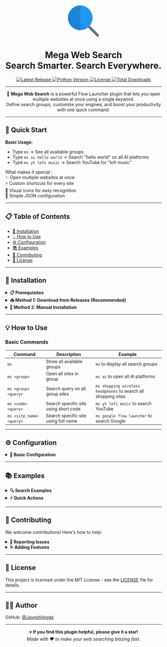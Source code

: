 <p align="center">
  <img src="Images/app.png" alt="Mega Search Logo" width="100" height="100" />
</p>

<h1 align="center">Mega Web Search
<br> Search Smarter. Search Everywhere.</h1>

<p align="center">
  <a href="https://github.com/JayeshVegda/Flow.Launcher.Plugin.MegaSearch/releases">
    <img src="https://img.shields.io/github/v/release/JayeshVegda/Flow.Launcher.Plugin.MegaSearch?style=for-the-badge&color=blue" alt="Latest Release">
  </a>
  <a href="https://www.python.org">
    <img src="https://img.shields.io/badge/Python-3.7%2B-yellow?style=for-the-badge&logo=python&logoColor=white" alt="Python Version">
  </a>
  <a href="LICENSE">
    <img src="https://img.shields.io/github/license/JayeshVegda/Flow.Launcher.Plugin.MegaSearch?style=for-the-badge&color=lightgrey" alt="License">
  </a>
  <a href="https://github.com/JayeshVegda/Flow.Launcher.Plugin.MegaSearch/releases">
    <img src="https://img.shields.io/github/downloads/JayeshVegda/Flow.Launcher.Plugin.MegaSearch/total?style=for-the-badge&color=success" alt="Total Downloads">
  </a>
</p>

---

<p align="center">
  🚀 <strong>Mega Web Search</strong> is a powerful Flow Launcher plugin that lets you open multiple websites at once using a single keyword.<br>
  Define search groups, customize your engines, and boost your productivity with one quick command.
</p>


---

## 🎯 Quick Start

**Basic Usage:**
- Type `ms` → See all available groups
- Type `ms ai hello world` → Search "hello world" on all AI platforms
- Type `ms yt lofi music` → Search YouTube for "lofi music"

What makes it special : <br>
✨ Open multiple websites at once  <br>
⚡ Custom shortcuts for every site   <br>
🎨 Visual icons for easy recognition   <br>
🔧 Simple JSON configuration  <br>

---

## 📋 Table of Contents

- [🚀 Installation](#-installation)
- [💡 How to Use](#-how-to-use)
- [⚙️ Configuration](#️-configuration)
- [📚 Examples](#-examples)
- [🤝 Contributing](#-contributing)
- [📄 License](#-license)

---

## 🚀 Installation

<details>
<summary><strong>📋 Prerequisites</strong></summary>

Before installing, make sure you have:
- [Flow Launcher](https://www.flowlauncher.com/) installed and running
- Python 3.7 or higher

</details>

<details>
<summary><strong>📥 Method 1: Download from Releases (Recommended)</strong></summary>

1. Go to [Releases](https://github.com/JayeshVegda/Flow.Launcher.Plugin.MegaSearch/releases)
2. Download the latest `.zip` file
3. Extract to: `C:\Users\<YourUsername>\AppData\Roaming\FlowLauncher\Plugins`
4. Restart Flow Launcher

</details>

<details>
<summary><strong>🔧 Method 2: Manual Installation</strong></summary>

1. **Open Plugin Directory:**
   ```
   C:\Users\<YourUsername>\AppData\Roaming\FlowLauncher\Plugins
   ```

2. **Clone Repository:**
   ```bash
   git clone https://github.com/JayeshVegda/Flow.Launcher.Plugin.MegaSearch
   ```

3. **Restart Flow Launcher**

</details>

---

## 💡 How to Use

### Basic Commands

| Command | Description | Example |
|---------|-------------|---------|
| `ms` | Show all available groups | `ms` to display all search groups |
| `ms <group>` | Open all sites in group | `ms ai` to open all AI platforms |
| `ms <group> <query>` | Search query on all group sites | `ms shopping wireless headphones` to search all shopping sites |
| `ms <code> <query>` | Search specific site using short code | `ms yt lofi music` to search YouTube |
| `ms <site_name> <query>` | Search specific site using full name | `ms google flow launcher` to search Google |

---

## ⚙️ Configuration

<details>
<summary><strong>📝 Basic Configuration</strong></summary>

All settings are in `engines.json`. Here's the structure:

```json
{
  "groupName": {
    "name": "Display Name",
    "icon": "path/to/icon.png",
    "websites": [
      {
        "name": "Site Name",
        "code": "short-code",
        "url": "https://example.com/search?q={}",
        "icon": "path/to/site-icon.png"
      }
    ]
  }
}
```

**Key Points:**
- Use `{}` where the search query should go
- Keep codes short and memorable
- Icons should be in the `Images/` folder

</details>

---

## 📚 Examples

<details>
<summary><strong>🔍 Search Examples</strong></summary>

```
ms g python tutorial          → Google search
ms yt python course          → YouTube search  
ms ai explain recursion      → Search all AI platforms
ms shopping wireless mouse   → Search all shopping sites
```

</details>

<details>
<summary><strong>⚡ Quick Actions</strong></summary>

```
ms                    → See all available groups
ms ai                 → Open all AI platforms (no search)
ms video             → Open all video platforms  
ms shopping          → Open all shopping sites
```

</details>

---

## 🤝 Contributing

We welcome contributions! Here's how to help:

<details>
<summary><strong>🐛 Reporting Issues</strong></summary>

Found a bug? Please include:
- Your Flow Launcher version
- Steps to reproduce the issue
- Expected vs actual behavior
- Screenshots if helpful

</details>

<details>
<summary><strong>✨ Adding Features</strong></summary>

1. Fork the repository
2. Create a feature branch
3. Make your changes
4. Test thoroughly
5. Submit a pull request

**Guidelines:**
- Keep code clean and documented
- Follow existing patterns in `engines.json`
- Include icons for new sites
- Update README if needed

</details>

---

## 📄 License

This project is licensed under the MIT License - see the [LICENSE](LICENSE) file for details.

---

## 👨‍💻 Author

GitHub: [@JayeshVegda](https://github.com/JayeshVegda/)

---

<p align="center">
  <strong>⭐ If you find this plugin helpful, please give it a star!</strong><br>
  <em>Made with ❤️ to make your web searching blazing fast.</em>
</p>
</p>
